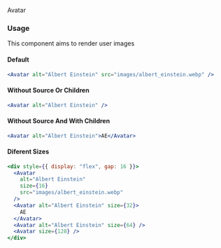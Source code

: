Avatar

### Usage

This component aims to render user images

#### Default

```jsx
<Avatar alt="Albert Einstein" src="images/albert_einstein.webp" />
```

#### Without Source Or Children

```jsx
<Avatar alt="Albert Einstein" />
```

#### Without Source And With Children

```jsx
<Avatar alt="Albert Einstein">AE</Avatar>
```

#### Diferent Sizes

```jsx
<div style={{ display: "flex", gap: 16 }}>
  <Avatar
    alt="Albert Einstein"
    size={16}
    src="images/albert_einstein.webp"
  />
  <Avatar alt="Albert Einstein" size={32}>
    AE
  </Avatar>
  <Avatar alt="Albert Einstein" size={64} />
  <Avatar size={128} />
</div>
```
